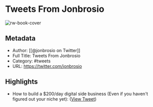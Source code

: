 # Tweets From Jonbrosio

![rw-book-cover](https://pbs.twimg.com/profile_images/1555647748728205312/MszECt0T.jpg)

## Metadata
- Author: [[@jonbrosio on Twitter]]
- Full Title: Tweets From Jonbrosio
- Category: #tweets
- URL: https://twitter.com/jonbrosio

## Highlights
- How to build a $200/day digital side business
  (Even if you haven't figured out your niche yet): ([View Tweet](https://twitter.com/jonbrosio/status/1759933451468206458))
